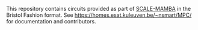 This repository contains circuits provided as part of
[SCALE-MAMBA](https://github.com/KULeuven-COSIC/SCALE-MAMBA/) in the
Bristol Fashion format. See
https://homes.esat.kuleuven.be/~nsmart/MPC/ for documentation and
contributors.
